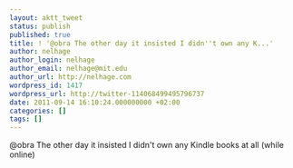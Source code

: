 ```yaml
---
layout: aktt_tweet
status: publish
published: true
title: ! '@obra The other day it insisted I didn''t own any K...'
author: nelhage
author_login: nelhage
author_email: nelhage@mit.edu
author_url: http://nelhage.com
wordpress_id: 1417
wordpress_url: http://twitter-114068499495796737
date: 2011-09-14 16:10:24.000000000 +02:00
categories: []
tags: []
---
```

@obra The other day it insisted I didn't own any Kindle books at all (while online)
